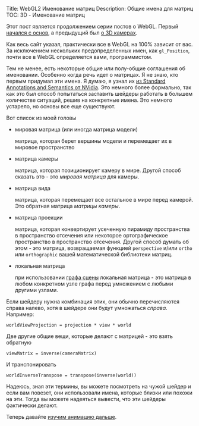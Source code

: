 Title: WebGL2 Именование матриц
Description: Общие имена для матриц
TOC: 3D - Именование матриц


Этот пост является продолжением серии постов о WebGL. Первый
[начался с основ](webgl-fundamentals.html), а предыдущий
был [о 3D камерах](webgl-3d-camera.html).

Как весь сайт указал, практически все в WebGL
на 100% зависит от вас. За исключением нескольких предопределенных имен, как `gl_Position`,
почти все в WebGL определяется вами, программистом.

Тем не менее, есть некоторые общие или полу-общие соглашения об именовании. Особенно
когда речь идет о матрицах. Я не знаю, кто первым придумал эти имена. Я
думаю, я узнал их [из Standard Annotations and Semantics от NVidia](https://www.nvidia.com/object/using_sas.html).
Это немного более формально, так как это был способ попытаться заставить шейдеры работать
в большем количестве ситуаций, решив на конкретные имена. Это немного устарело,
но основы все еще существуют.

Вот список из моей головы

*   мировая матрица (или иногда матрица модели)

    матрица, которая берет вершины модели и перемещает их в мировое пространство

*   матрица камеры

    матрица, которая позиционирует камеру в мире. Другой способ сказать
    это - это *мировая матрица* для камеры.

*   матрица вида

    матрица, которая перемещает все остальное в мире перед камерой.
    Это обратная матрица *матрицы камеры*.

*   матрица проекции

    матрица, которая конвертирует усеченную пирамиду пространства в пространство отсечения или некоторое ортографическое
    пространство в пространство отсечения. Другой способ думать об этом - это матрица,
    возвращаемая функцией `perspective` и/или `ortho` или
    `orthographic` вашей математической библиотеки матриц.

*   локальная матрица

    при использовании [графа сцены](webgl-scene-graph.html) локальная матрица - это
    матрица в любом конкретном узле графа перед умножением с любыми другими
    узлами.


Если шейдеру нужна комбинация этих, они обычно перечисляются справа налево,
хотя в шейдере они будут умножаться *справа*. Например:

    worldViewProjection = projection * view * world

Две другие общие вещи, которые делают с матрицей - это взять обратную

    viewMatrix = inverse(cameraMatrix)

И транспонировать

    worldInverseTranspose = transpose(inverse(world))

Надеюсь, зная эти термины, вы можете посмотреть на чужой шейдер
и если вам повезет, они использовали имена, которые близки или похожи на
эти. Тогда вы можете надеяться вывести, что эти шейдеры
фактически делают.

Теперь давайте [изучим анимацию дальше](webgl-animation.html). 